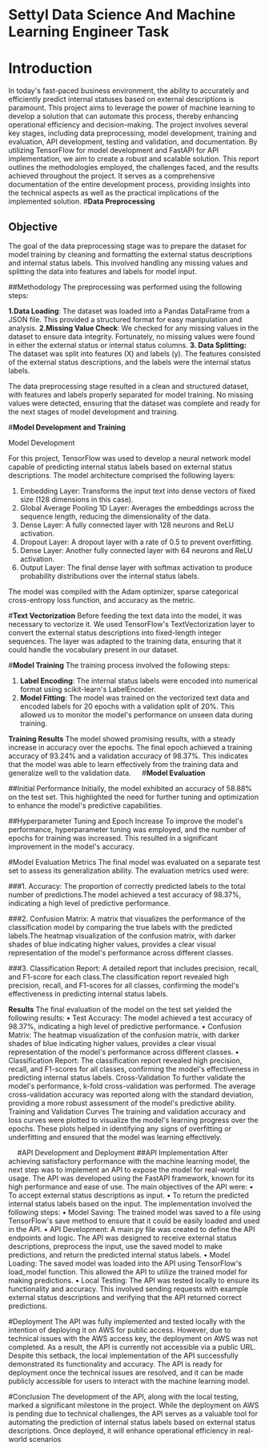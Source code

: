 # Settyl Data Science And Machine Learning Engineer Task

# Introduction
In today's fast-paced business environment, the ability to accurately and efficiently predict internal statuses based on external descriptions is paramount. This project aims to leverage the power of machine learning to develop a solution that can automate this process, thereby enhancing operational efficiency and decision-making.
The project involves several key stages, including data preprocessing, model development, training and evaluation, API development, testing and validation, and documentation. By utilizing TensorFlow for model development and FastAPI for API implementation, we aim to create a robust and scalable solution.
This report outlines the methodologies employed, the challenges faced, and the results achieved throughout the project. It serves as a comprehensive documentation of the entire development process, providing insights into the technical aspects as well as the practical implications of the implemented solution.
#**Data Preprocessing**

## Objective
The goal of the data preprocessing stage was to prepare the dataset for model training by cleaning and formatting the external status descriptions and internal status labels. This involved handling any missing values and splitting the data into features and labels for model input.

##Methodology
The preprocessing was performed using the following steps:

**1.Data Loading**: The dataset was loaded into a Pandas DataFrame from a JSON file. This provided a structured format for easy manipulation and analysis.
**2.Missing Value Check**: We checked for any missing values in the dataset to ensure data integrity. Fortunately, no missing values were found in either the external status or internal status columns.
**3. Data Splitting:** The dataset was split into features (X) and labels (y). The features consisted of the external status descriptions, and the labels were the internal status labels.

The data preprocessing stage resulted in a clean and structured dataset, with features and labels properly separated for model training. No missing values were detected, ensuring that the dataset was complete and ready for the next stages of model development and training.
 

#**Model Development and Training**

Model Development

For this project, TensorFlow was used to develop a neural network model capable of predicting internal status labels based on external status descriptions. The model architecture comprised the following layers:

1.   Embedding Layer: Transforms the input text into dense vectors of fixed size (128 dimensions in this case).
2.   Global Average Pooling 1D Layer: Averages the embeddings across the sequence length, reducing the dimensionality of the data.
3.  Dense Layer: A fully connected layer with 128 neurons and ReLU activation.
4.  Dropout Layer: A dropout layer with a rate of 0.5 to prevent overfitting.
5. Dense Layer: Another fully connected layer with 64 neurons and ReLU activation.
6. Output Layer: The final dense layer with softmax activation to produce probability distributions over the internal status labels.

The model was compiled with the Adam optimizer, sparse categorical cross-entropy loss function, and accuracy as the metric.

#**Text Vectorization**
Before feeding the text data into the model, it was necessary to vectorize it. We used TensorFlow's TextVectorization layer to convert the external status descriptions into fixed-length integer sequences. The layer was adapted to the training data, ensuring that it could handle the vocabulary present in our dataset.

#**Model Training**
The training process involved the following steps:

1. **Label Encoding**: The internal status labels were encoded into numerical format using scikit-learn's LabelEncoder.
2. **Model Fitting**: The model was trained on the vectorized text data and encoded labels for 20 epochs with a validation split of 20%. This allowed us to monitor the model's performance on unseen data during training.
 
**Training Results**
The model showed promising results, with a steady increase in accuracy over the epochs. The final epoch achieved a training accuracy of 93.24% and a validation accuracy of 98.37%. This indicates that the model was able to learn effectively from the training data and generalize well to the validation data.
 
#**Model Evaluation**

##Initial Performance
Initially, the model exhibited an accuracy of 58.88% on the test set. This highlighted the need for further tuning and optimization to enhance the model's predictive capabilities.

##Hyperparameter Tuning and Epoch Increase
To improve the model's performance, hyperparameter tuning was employed, and the number of epochs for training was increased. This resulted in a significant improvement in the model's accuracy.

#Model Evaluation Metrics
The final model was evaluated on a separate test set to assess its generalization ability. The evaluation metrics used were:

###1. Accuracy: 
The proportion of correctly predicted labels to the total number of predictions.The model achieved a test accuracy of 98.37%, indicating a high level of predictive performance.

###2. Confusion Matrix:
A matrix that visualizes the performance of the classification model by comparing the true labels with the predicted labels.The heatmap visualization of the confusion matrix, with darker shades of blue indicating higher values, provides a clear visual representation of the model's performance across different classes.

###3. Classification Report: 
A detailed report that includes precision, recall, and F1-score for each class.The classification report revealed high precision, recall, and F1-scores for all classes, confirming the model's effectiveness in predicting internal status labels.

**Results**
The final evaluation of the model on the test set yielded the following results:
•	Test Accuracy: The model achieved a test accuracy of 98.37%, indicating a high level of predictive performance.
•	Confusion Matrix: The heatmap visualization of the confusion matrix, with darker shades of blue indicating higher values, provides a clear visual representation of the model's performance across different classes.
•	Classification Report: The classification report revealed high precision, recall, and F1-scores for all classes, confirming the model's effectiveness in predicting internal status labels.
Cross-Validation
To further validate the model's performance, k-fold cross-validation was performed. The average cross-validation accuracy was reported along with the standard deviation, providing a more robust assessment of the model's predictive ability.
Training and Validation Curves
The training and validation accuracy and loss curves were plotted to visualize the model's learning progress over the epochs. These plots helped in identifying any signs of overfitting or underfitting and ensured that the model was learning effectively.

 
#API Development and Deployment
##API Implementation
After achieving satisfactory performance with the machine learning model, the next step was to implement an API to expose the model for real-world usage. The API was developed using the FastAPI framework, known for its high performance and ease of use. The main objectives of the API were:
•	To accept external status descriptions as input.
•	To return the predicted internal status labels based on the input.
The implementation involved the following steps:
•	Model Saving: The trained model was saved to a file using TensorFlow's save method to ensure that it could be easily loaded and used in the API.
•	API Development: A main.py file was created to define the API endpoints and logic. The API was designed to receive external status descriptions, preprocess the input, use the saved model to make predictions, and return the predicted internal status labels.
•	Model Loading: The saved model was loaded into the API using TensorFlow's load_model function. This allowed the API to utilize the trained model for making predictions.
•	Local Testing: The API was tested locally to ensure its functionality and accuracy. This involved sending requests with example external status descriptions and verifying that the API returned correct predictions.

#Deployment
The API was fully implemented and tested locally with the intention of deploying it on AWS for public access. However, due to technical issues with the AWS access key, the deployment on AWS was not completed. As a result, the API is currently not accessible via a public URL.
Despite this setback, the local implementation of the API successfully demonstrated its functionality and accuracy. The API is ready for deployment once the technical issues are resolved, and it can be made publicly accessible for users to interact with the machine learning model.

#Conclusion
The development of the API, along with the local testing, marked a significant milestone in the project. While the deployment on AWS is pending due to technical challenges, the API serves as a valuable tool for automating the prediction of internal status labels based on external status descriptions. Once deployed, it will enhance operational efficiency in real-world scenarios
